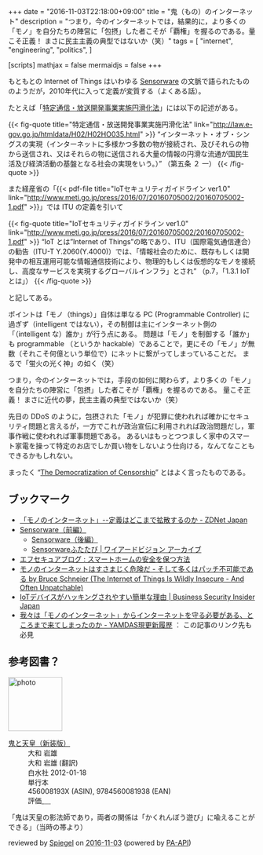 +++
date = "2016-11-03T22:18:00+09:00"
title = "鬼（もの）のインターネット"
description = "つまり，今のインターネットでは，結果的に，より多くの「モノ」を自分たちの陣営に「包摂」した者こそが「覇権」を握るのである。量こそ正義！ まさに民主主義の典型ではないか（笑）"
tags = [
  "internet",
  "engineering",
  "politics",
]

[scripts]
  mathjax = false
  mermaidjs = false
+++

もともとの Internet of Things はいわゆる [Sensorware](http://www.yamdas.org/column/technique/sensor.html) の文脈で語られたもののようだが，2010年代に入って定義が変質する（よくある話）。

たとえば「[特定通信・放送開発事業実施円滑化法](http://law.e-gov.go.jp/htmldata/H02/H02HO035.html)」には以下の記述がある。

{{< fig-quote title="特定通信・放送開発事業実施円滑化法" link="http://law.e-gov.go.jp/htmldata/H02/H02HO035.html" >}}
<q>インターネット・オブ・シングスの実現（インターネットに多様かつ多数の物が接続され、及びそれらの物から送信され、又はそれらの物に送信される大量の情報の円滑な流通が国民生活及び経済活動の基盤となる社会の実現をいう。）</q>
（第五条 ２ 一）
{{< /fig-quote >}}

また経産省の「{{< pdf-file title="IoTセキュリティガイドライン ver1.0" link="http://www.meti.go.jp/press/2016/07/20160705002/20160705002-1.pdf" >}}」では ITU の定義を引いて

{{< fig-quote title="IoTセキュリティガイドライン ver1.0" link="http://www.meti.go.jp/press/2016/07/20160705002/20160705002-1.pdf" >}}
<q>IoT とは”Internet of Things”の略であり、ITU（国際電気通信連合）の勧告（ITU-T Y.2060(Y.4000)）では、「情報社会のために、既存もしくは開発中の相互運用可能な情報通信技術により、物理的もしくは仮想的なモノを接続し、高度なサービスを実現するグローバルインフラ」とされ</q>
（p.7，「1.3.1 IoT とは」）
{{< /fig-quote >}}

と記してある。

ポイントは「モノ（things）」自体は単なる PC (Programmable Controller) に過ぎず（intelligent ではない），その制御は主にインターネット側の「（intelligent な）誰か」が行う点にある。
問題は「モノ」を制御する「誰か」も programmable （というか hackable）であることで，更にその「モノ」が無数（それこそ何億という単位で）にネットに繋がってしまっていることだ。
まるで「蛍火の光く神」の如く（笑）

つまり，今のインターネットでは，手段の如何に関わらず，より多くの「モノ」を自分たちの陣営に「包摂」した者こそが「覇権」を握るのである。
量こそ正義！ まさに近代の夢，民主主義の典型ではないか（笑）

先日の DDoS のように，包摂された「モノ」が犯罪に使われれば確かにセキュリティ問題と言えるが，一方でこれが政治宣伝に利用されれば政治問題だし，軍事作戦に使われれば軍事問題である。
あるいはもっとつつましく家中のスマート家電を操って特定のお店でしか買い物をしないよう仕向ける，なんてなこともできるかもしれない。

まったく “[The Democratization of Censorship](https://krebsonsecurity.com/2016/09/the-democratization-of-censorship/)” とはよく言ったものである。

## ブックマーク

- [「モノのインターネット」--定義はどこまで拡散するのか - ZDNet Japan](http://japan.zdnet.com/article/35051376/)
- [Sensorware（前編）](http://www.yamdas.org/column/technique/sensor.html)
    - [Sensorware（後編）](http://www.yamdas.org/column/technique/sensor2.html)
    - [Sensorwareふたたび | ワイアードビジョン アーカイブ](http://archive.wiredvision.co.jp/blog/yomoyomo/200905/200905141600.html)
- [エフセキュアブログ : スマートホームの安全を保つ方法](http://blog.f-secure.jp/archives/50744439.html)
- [モノのインターネットはすさまじく危険だ - そして多くはパッチ不可能である by Bruce Schneier (The Internet of Things Is Wildly Insecure - And Often Unpatchable)](http://www.unixuser.org/~euske/doc/tiotiwiaou/index.html)
- [IoTデバイスがハッキングされやすい簡単な理由 | Business Security Insider Japan](https://jp.business.f-secure.com/the-simple-reason-iot-devices-are-so-hackable/)
- [我々は「モノのインターネット」からインターネットを守る必要がある、ところまで来てしまったのか - YAMDAS現更新履歴](http://d.hatena.ne.jp/yomoyomo/20161030/iotsecurity) ： この記事のリンク先も必見

## 参考図書？

<div class="hreview">
  <div class="photo"><a class="item url" href="https://www.amazon.co.jp/%E9%AC%BC%E3%81%A8%E5%A4%A9%E7%9A%87%EF%BC%88%E6%96%B0%E8%A3%85%E7%89%88%EF%BC%89-%E5%A4%A7%E5%92%8C-%E5%B2%A9%E9%9B%84/dp/456008193X?SubscriptionId=AKIAJYVUJ3DMTLAECTHA&tag=baldandersinf-22&linkCode=xm2&camp=2025&creative=165953&creativeASIN=456008193X"><img src="https://images-fe.ssl-images-amazon.com/images/I/315iNBEKHLL._SL160_.jpg" width="110" alt="photo"></a></div>
  <dl class="fn">
    <dt><a href="https://www.amazon.co.jp/%E9%AC%BC%E3%81%A8%E5%A4%A9%E7%9A%87%EF%BC%88%E6%96%B0%E8%A3%85%E7%89%88%EF%BC%89-%E5%A4%A7%E5%92%8C-%E5%B2%A9%E9%9B%84/dp/456008193X?SubscriptionId=AKIAJYVUJ3DMTLAECTHA&tag=baldandersinf-22&linkCode=xm2&camp=2025&creative=165953&creativeASIN=456008193X">鬼と天皇（新装版）</a></dt>
    <dd>大和 岩雄</dd>
    <dd>大和 岩雄 (翻訳)</dd>
    <dd>白水社 2012-01-18</dd>
    <dd>単行本</dd>
    <dd>456008193X (ASIN), 9784560081938 (EAN)</dd>
    <dd>評価<abbr class="rating fa-sm" title="4">&nbsp;<i class="fas fa-star"></i>&nbsp;<i class="fas fa-star"></i>&nbsp;<i class="fas fa-star"></i>&nbsp;<i class="fas fa-star"></i>&nbsp;<i class="far fa-star"></i></abbr></dd>
  </dl>
  <p class="description">「鬼は天皇の影法師であり，両者の関係は「かくれんぼう遊び」に喩えることができる」（当時の帯より）</p>
  <p class="powered-by">reviewed by <a href='#maker' class='reviewer'>Spiegel</a> on <abbr class="dtreviewed" title="2016-11-03">2016-11-03</abbr> (powered by <a href="https://affiliate.amazon.co.jp/assoc_credentials/home">PA-API</a>)</p>
</div>
